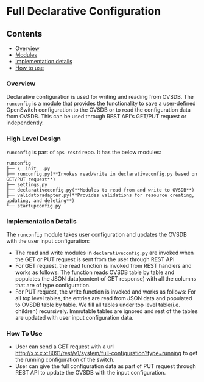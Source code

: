 # Full Declarative Configuration

## Contents
- [Overview](#overview)
- [Modules](#modules)
- [Implementation details](#implementation-details)
- [How to use](#how-to-use)


### Overview
Declarative configuration  is used for writing and reading from OVSDB. The ```runconfig``` is a module  that provides the functionality to save a user-defined OpenSwitch configuration to the OVSDB or to read the configuration data from OVSDB.  This can be used through REST API's GET/PUT request or independently.

### High Level Design
```runconfig``` is part of  ```ops-restd``` repo. It has the below modules:
```
runconfig
├── \__init__.py
├── runconfig.py(**Invokes read/write in declarativeconfig.py based on GET/PUT request**)
├── settings.py
├── declarativeconfig.py(**Modules to read from and write to OVSDB**)
├── validatoradapter.py(**Provides validations for resource creating, updating, and deleting**)
└── startupconfig.py
```

### Implementation Details
The ```runconfig``` module takes user configuration and updates the OVSDB with the user input configuration:

 - The read and write modules in ```declarativeconfig.py``` are invoked when the GET or PUT request is sent from the user through REST API
 - For GET request, the read function is invoked from REST handlers and works as follows: The function reads OVSDB table by table and populates the JSON data(content of GET response) with all the columns that are of type configuration.
 - For PUT request, the write function is invoked and works as follows: For all top level tables, the entries are read from JSON data and populated to OVSDB table by table. We fill all tables under top level table(i.e. children) recursively. Immutable tables are ignored and rest of the tables are updated with user input configuration data.

### How To Use
- User can send a GET request with a url http://x.x.x.x:8091/rest/v1/system/full-configuration?type=running to get the running configuration of the switch.
- User can give the full configuration data as part of PUT request through REST API to update the OVSDB with the input configuration.
